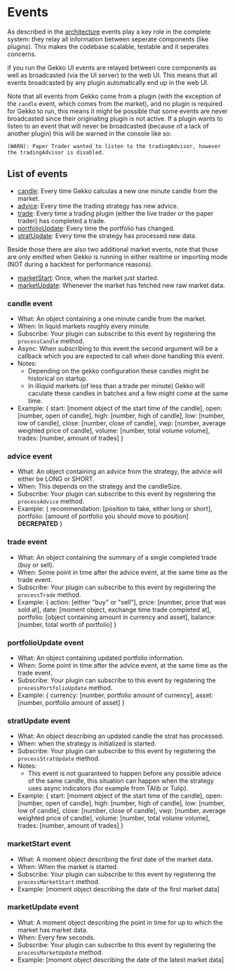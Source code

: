 # Events

As described in the [architecture](./architecture.md) events play a key role in the complete system: they relay all information between seperate components (like plugins). This makes the codebase scalable, testable and it seperates concerns.

if you run the Gekko UI events are relayed between core components as well as broadcasted (via the UI server) to the web UI. This means that all events broadcasted by any plugin automatically end up in the web UI.

Note that all events from Gekko come from a plugin (with the exception of the `candle` event, which comes from the market), and no plugin is required for Gekko to run, this means it might be possible that some events are never broadcasted since their originating plugin is not active. If a plugin wants to listen to an event that will never be broadcasted (because of a lack of another plugin) this will be warned in the console like so:

    (WARN): Paper Trader wanted to listen to the tradingAdvisor, however the tradingAdvisor is disabled.

## List of events

- [candle](#candle-event): Every time Gekko calculas a new one minute candle from the market.
- [advice](#advice-event): Every time the trading strategy has new advice.
- [trade](#trade-event): Every time a trading plugin (either the live trader or the paper trader) has completed a trade.
- [portfolioUpdate](#portfolioUpdate-event): Every time the portfolio has changed.
- [stratUpdate](#stratUpdate-event): Every time the strategy has processed new data.

Beside those there are also two additional market events, note that those are only emitted when Gekko is running in either realtime or importing mode (NOT during a backtest for performance reasons).

- [marketStart](#marketStart-event): Once, when the market just started.
- [marketUpdate](#marketUpdate-event): Whenever the market has fetched new raw market data.

### candle event

- What: An object containing a one minute candle from the market.
- When: In liquid markets roughly every minute.
- Subscribe: Your plugin can subscribe to this event by registering the `processCandle` method.
- Async: When subscribing to this event the second argument will be a callback which you are expected to call when done handling this event.
- Notes: 
  - Depending on the gekko configuration these candles might be historical on startup.
  - In illiquid markets (of less than a trade per minute) Gekko will caculate these candles in batches and a few might come at the same time.
- Example:
      {
        start: [moment object of the start time of the candle],
        open: [number, open of candle],
        high: [number, high of candle],
        low: [number, low of candle],
        close: [number, close of candle],
        vwp: [number, average weighted price of candle],
        volume: [number, total volume volume],
        trades: [number, amount of trades]
      }

### advice event

- What: An object containing an advice from the strategy, the advice will either be LONG or SHORT.
- When: This depends on the strategy and the candleSize.
- Subscribe: Your plugin can subscribe to this event by registering the `processAdvice` method.
- Example:
      {
        recommendation: [position to take, either long or short],
        portfolio: [amount of portfolio you should move to position] **DECREPATED**
      }

### trade event

- What: An object containing the summary of a single completed trade (buy or sell).
- When: Some point in time after the advice event, at the same time as the trade event.
- Subscribe: Your plugin can subscribe to this event by registering the `processTrade` method.
- Example:
      {
        action: [either "buy" or "sell"],
        price: [number, price that was sold at],
        date: [moment object, exchange time trade completed at],
        portfolio: [object containing amount in currency and asset],
        balance: [number, total worth of portfolio]
      }

### portfolioUpdate event

- What: An object containing updated portfolio information.
- When: Some point in time after the advice event, at the same time as the trade event.
- Subscribe: Your plugin can subscribe to this event by registering the `processPortfolioUpdate` method.
- Example:
      {
        currency: [number, portfolio amount of currency],
        asset: [number, portfolio amount of asset]
      }

### stratUpdate event

- What: An object describing an updated candle the strat has processed.
- When: when the strategy is initialized is started.
- Subscribe: Your plugin can subscribe to this event by registering the `processStratUpdate` method.
- Notes:
  - This event is not guaranteed to happen before any possible advice of the same candle, this situation can happen when the strategy uses async indicators (for example from TAlib or Tulip).
- Example:
      {
        start: [moment object of the start time of the candle],
        open: [number, open of candle],
        high: [number, high of candle],
        low: [number, low of candle],
        close: [number, close of candle],
        vwp: [number, average weighted price of candle],
        volume: [number, total volume volume],
        trades: [number, amount of trades]
      }

### marketStart event

- What: A moment object describing the first date of the market data.
- When: When the market is started.
- Subscribe: Your plugin can subscribe to this event by registering the `processMarketStart` method.
- Example:
      [moment object describing the date of the first market data]

### marketUpdate event

- What: A moment object describing the point in time for up to which the market has market data.
- When: Every few seconds.
- Subscribe: Your plugin can subscribe to this event by registering the `processMarketUpdate` method.
- Example:
      [moment object describing the date of the latest market data]

